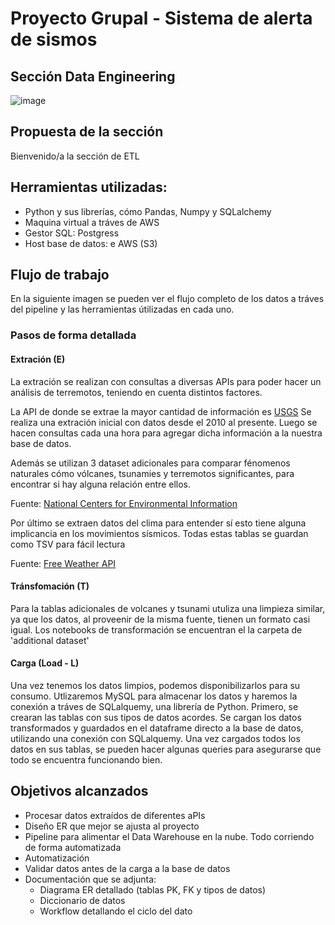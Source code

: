# Proyecto Grupal -  Sistema de alerta de sismos
## Sección Data Engineering
![image](https://user-images.githubusercontent.com/108296379/182138583-9011699a-f009-4454-885e-80dca182b6c8.png)


##  Propuesta de la sección
Bienvenido/a la sección de ETL

## Herramientas utilizadas:

 - Python y sus librerías, cómo Pandas, Numpy y SQLalchemy
 - Maquina virtual a tráves de AWS 
 - Gestor SQL: Postgress 
 - Host base de datos: e AWS (S3)


## Flujo de trabajo

En la siguiente imagen se pueden ver el flujo completo de los datos a tráves del pipeline y las herramientas útilizadas en cada uno.


### Pasos de forma detallada

#### Extración (E)

La extración se realizan con consultas a diversas APIs para poder hacer un análisis de terremotos, teniendo en cuenta distintos factores. 

La API de donde se extrae la mayor cantidad de información es [USGS](https://earthquake.usgs.gov/fdsnws/event/1/)
Se realiza una extración inicial con datos desde el 2010 al presente.
Luego se hacen consultas cada una hora para agregar dicha información a la nuestra base de datos.

Además se utilizan 3 dataset adicionales para comparar fénomenos naturales cómo vólcanes, tsunamies y terremotos significantes, para encontrar si hay alguna relación entre ellos. 

Fuente: [National Centers for Environmental Information](https://https://www.ngdc.noaa.gov/ngdc.html)

Por último se extraen datos del clima para entender sí esto tiene alguna implicancia en los movimientos sísmicos.
Todas estas tablas se guardan como TSV para fácil lectura

Fuente: [Free Weather API](https://open-meteo.com/en)

#### Tránsfomación (T)

Para la tablas adicionales de volcanes y tsunami utuliza una limpieza similar, ya que los datos, al proveenir de la misma fuente, tienen un formato casi igual. Los notebooks de transformación se encuentran el la carpeta de 'additional dataset'




#### Carga (Load - L)

Una vez tenemos los datos limpios, podemos disponibilizarlos para su consumo. Utlizaremos MySQL para almacenar los datos y haremos la conexión a tráves de SQLalquemy, una librería de Python.
Primero, se crearan las tablas con sus tipos de datos acordes. 
Se cargan los datos transformados y guardados en el dataframe directo a la base de datos, utilizando una conexión con SQLalquemy. 
Una vez cargados todos los datos en sus tablas, se pueden hacer algunas queries para asegurarse que todo se encuentra funcionando bien. 

    
## Objetivos alcanzados
- Procesar datos extraídos de diferentes aPIs
- Diseño ER que mejor se ajusta al proyecto
- Pipeline para alimentar el Data Warehouse en la nube. Todo corriendo de forma automatizada
- Automatización
- Validar datos antes de la carga a la base de datos
- Documentación que se adjunta:
    - Diagrama ER detallado (tablas PK, FK y tipos de datos)
    - Diccionario de datos
    - Workflow detallando el ciclo del dato



